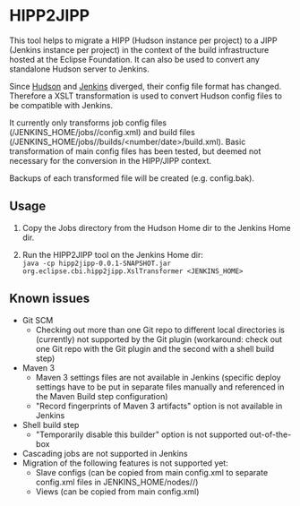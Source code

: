 # HIPP2JIPP

This tool helps to migrate a HIPP (Hudson instance per project) to a JIPP (Jenkins instance per project) in the context of the build infrastructure hosted at the Eclipse Foundation. It can also be used to convert any standalone Hudson server to Jenkins.

Since [Hudson](http://www.hudson-ci.org) and [Jenkins](http://jenkins.io) diverged, their config file format has changed. Therefore a XSLT transformation is used to convert Hudson config files to be compatible with Jenkins.

It currently only transforms job config files (/JENKINS_HOME/jobs/<job name>/config.xml) and build files (/JENKINS_HOME/jobs/<job name>/builds/<number/date>/build.xml). Basic transformation of main config files has been tested, but deemed not necessary for the conversion in the HIPP/JIPP context.

Backups of each transformed file will be created (e.g. config.bak).

## Usage

1. Copy the Jobs directory from the Hudson Home dir to the Jenkins Home dir.

2. Run the HIPP2JIPP tool on the Jenkins Home dir:<br>```java -cp hipp2jipp-0.0.1-SNAPSHOT.jar org.eclipse.cbi.hipp2jipp.XslTransformer <JENKINS_HOME> ```

## Known issues
* Git SCM
  * Checking out more than one Git repo to different local directories is (currently) not supported by the Git plugin (workaround: check out one Git repo with the Git plugin and the second with a shell build step)
* Maven 3
  * Maven 3 settings files are not available in Jenkins (specific deploy settings have to be put in separate files manually and referenced in the Maven Build step configuration)
  * "Record fingerprints of Maven 3 artifacts" option is not available in Jenkins
* Shell build step
  * "Temporarily disable this builder" option is not supported out-of-the-box
* Cascading jobs are not supported in Jenkins
* Migration of the following features is not supported yet:
  * Slave configs (can be copied from main config.xml to separate config.xml files in JENKINS_HOME/nodes/<node name>/)
  * Views (can be copied from main config.xml)
